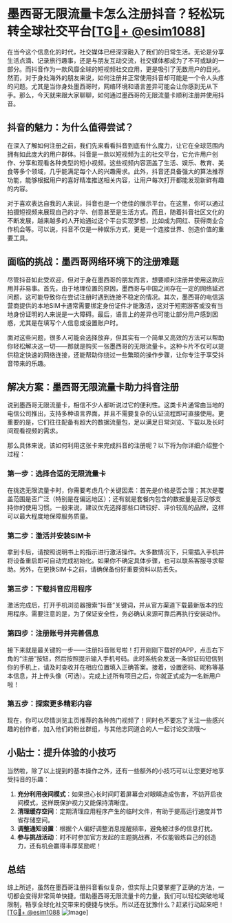 # 墨西哥无限流量卡怎么注册抖音？轻松玩转全球社交平台[[TG💪+ @esim1088](https://t.me/s/esim1088)]

在当今这个信息化的时代，社交媒体已经深深融入了我们的日常生活。无论是分享生活点滴、记录旅行趣事，还是与朋友互动交流，社交媒体都成为了不可或缺的一部分。而抖音作为一款风靡全球的短视频社交应用，更是吸引了无数用户的目光。然而，对于身处海外的朋友来说，如何注册并正常使用抖音却可能是一个令人头疼的问题。尤其是当你身处墨西哥时，网络环境和语言差异可能会让你感到无从下手。那么，今天就来跟大家聊聊，如何通过墨西哥的无限流量卡顺利注册并使用抖音。

## 抖音的魅力：为什么值得尝试？

在深入了解如何注册之前，我们先来看看抖音到底有什么魔力，让它在全球范围内拥有如此庞大的用户群体。抖音是一款以短视频为主的社交平台，它允许用户创作、分享和观看各种类型的短小视频。这些视频内容涵盖了生活、娱乐、教育、美食等多个领域，几乎能满足每个人的兴趣需求。此外，抖音还具备强大的算法推荐功能，能够根据用户的喜好精准推送相关内容，让用户每次打开都能发现新鲜有趣的内容。

对于喜欢表达自我的人来说，抖音也是一个绝佳的展示平台。在这里，你可以通过拍摄短视频来展现自己的才华、创意甚至是生活方式。而且，随着抖音社区文化的不断发展，越来越多的人开始通过这个平台实现梦想，比如成为网红、获得商业合作机会等。可以说，抖音不仅是一种娱乐方式，更是一个连接世界、创造价值的重要工具。

## 面临的挑战：墨西哥网络环境下的注册难题

尽管抖音如此受欢迎，但对于身在墨西哥的朋友而言，想要顺利注册并使用这款应用并非易事。首先，由于地理位置的原因，墨西哥与中国之间存在一定的网络延迟问题，这可能导致你在尝试注册时遇到连接不稳定的情况。其次，墨西哥的电信运营商提供的本地SIM卡通常需要绑定身份证件才能激活，这对于短期游客或没有当地身份证明的人来说是一大障碍。最后，语言上的差异也可能让部分用户感到困惑，尤其是在填写个人信息或设置账户时。

面对这些问题，很多人可能会选择放弃，但其实有一个简单又高效的方法可以帮助你轻松解决这一切——那就是购买一张墨西哥的无限流量卡。这种卡片不仅可以提供稳定快速的网络连接，还能帮助你绕过一些繁琐的操作步骤，让你专注于享受抖音带来的乐趣。

## 解决方案：墨西哥无限流量卡助力抖音注册

说到墨西哥无限流量卡，相信不少人都听说过它的便利性。这类卡片通常由当地的电信公司推出，支持多种语言界面，并且不需要复杂的认证流程即可直接使用。更重要的是，它们往往配备有超大的数据流量包，足以满足日常浏览、下载以及长时间观看视频的需求。

那么具体来说，该如何利用这张卡来完成抖音的注册呢？以下将为你详细介绍整个过程：

### 第一步：选择合适的无限流量卡

在挑选无限流量卡时，你需要考虑几个关键因素：首先是价格是否合理；其次是覆盖范围是否广泛（特别是在偏远地区）；还有就是套餐内包含的数据量是否足够支持你的使用习惯。一般来说，建议优先选择那些口碑较好、评价较高的品牌，这样可以最大程度地保障服务质量。

### 第二步：激活并安装SIM卡

拿到卡后，请按照说明书上的指示进行激活操作。大多数情况下，只需插入手机并将设备重启即可自动完成初始化。如果你不确定具体步骤，也可以联系客服寻求帮助。另外，在更换SIM卡之前，请确保备份好重要资料以防丢失。

### 第三步：下载抖音应用程序

激活完成后，打开手机浏览器搜索“抖音”关键词，并从官方渠道下载最新版本的应用程序。需要注意的是，为了保证安全性，务必确认来源可靠后再执行安装动作。

### 第四步：注册账号并完善信息

接下来就是最关键的一步——注册抖音账号啦！打开刚刚下载好的APP，点击右下角的“注册”按钮，然后按照提示输入手机号码。此时系统会发送一条验证码短信到你的手机上，请及时查收并在相应位置填入正确答案。接着，设置密码、昵称等基本信息，并上传头像（可选）。完成上述所有项目之后，你就正式成为一名新用户啦！

### 第五步：探索更多精彩内容

现在，你可以尽情浏览主页推荐的各种热门视频了！同时也不要忘了关注一些感兴趣的创作者，加入他们的粉丝群组，与其他志同道合的人一起讨论交流哦～

## 小贴士：提升体验的小技巧

当然啦，除了以上提到的基本操作之外，还有一些额外的小技巧可以让您更好地享受抖音的乐趣：

1. **充分利用夜间模式**：如果担心长时间盯着屏幕会对眼睛造成伤害，不妨开启夜间模式，这样既保护视力又能保持清晰度。
2. **清理缓存空间**：定期清理应用程序产生的临时文件，有助于提高运行速度并节省存储空间。
3. **调整通知设置**：根据个人偏好调整消息提醒频率，避免被过多的信息打扰。
4. **参与挑战活动**：时不时参加官方发起的主题挑战赛，不仅能锻炼自己的创造力，还有机会赢得丰厚奖励呢！

## 总结

综上所述，虽然在墨西哥注册抖音看似复杂，但实际上只要掌握了正确的方法，一切都会变得非常简单快捷。借助墨西哥无限流量卡的力量，我们可以轻松突破地域限制，畅享全球化社交带来的便捷与快乐。所以还在犹豫什么？赶紧行动起来吧！[[TG💪+ @esim1088](https://t.me/s/esim1088) ![Image](https://i.postimg.cc/4NQfJmqS/Snipaste-2025-05-13-00-14-12.png)]